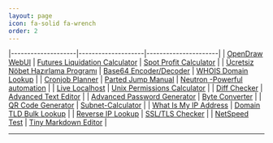 ```yaml
---
layout: page
icon: fa-solid fa-wrench
order: 2
---
```


|--------------------|--------------------|----------------------|
| <a href="https://farukguler.com/apps/open-draw/" target="_blank">OpenDraw WebUI</a> | <a href="https://farukguler.com/apps/futures-calc/" target="_blank">Futures Liquidation Calculator</a> | <a href="https://farukguler.com/apps/spot-calc/" target="_blank">Spot Profit Calculator</a> |
| <a href="https://farukguler.com/apps/nobet/" target="_blank">Ücretsiz Nöbet Hazırlama Programı</a> | <a href="https://farukguler.com/apps/base64/" target="_blank">Base64 Encoder/Decoder</a> | <a href="https://farukguler.com/apps/whois-lookup/" target="_blank">WHOIS Domain Lookup</a> |
| <a href="https://farukguler.com/apps/cronjob-planner/" target="_blank">Cronjob Planner</a> | <a href="https://farukguler.com/apps/parted/" target="_blank">Parted Jump Manual</a> | <a href="https://github.com/faruk-guler/Neutron/" target="_blank">Neutron -Powerful automation</a> |
| <a href="https://farukguler.com/apps/live-localhost/" target="_blank">Live Localhost</a> | <a href="https://farukguler.com/apps/chmod-calculator/" target="_blank">Unix Permissions Calculator</a> |
| <a href="https://farukguler.com/apps/diff/" target="_blank">Diff Checker</a> | <a href="https://farukguler.com/apps/text-editor/" target="_blank">Advanced Text Editor</a> |
| <a href="https://farukguler.com/apps/random-pass-generator/" target="_blank">Advanced Password Generator</a> | <a href="https://farukguler.com/apps/converter/" target="_blank">Byte Converter</a> |
| <a href="https://farukguler.com/apps/qr-generator/" target="_blank">QR Code Generator</a> | <a href="https://farukguler.com/apps/IPv4-subnet-calculator/" target="_blank">Subnet-Calculator</a> |
| <a href="https://farukguler.com/apps/my-ip/" target="_blank">What Is My IP Address</a> | <a href="https://farukguler.com/apps/tld-lookup/" target="_blank">Domain TLD Bulk Lookup</a> |
| <a href="https://farukguler.com/apps/reverse-ip/" target="_blank">Reverse IP Lookup</a> | <a href="https://farukguler.com/apps/ssl-tls-checker/" target="_blank">SSL/TLS Checker</a> |
| <a href="https://farukguler.com/apps/speed-test/" target="_blank">NetSpeed Test</a> | <a href="https://farukguler.com/apps/markdown-editor/" target="_blank">Tiny Markdown Editor</a> |

---


